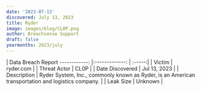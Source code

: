 ```yaml
---
date: '2023-07-13'
discovered: July 13, 2023
title: Ryder
image: images/blog/CL0P.png
author: Breachsense Support
draft: false
yearmonths: 2023/july
---
```



| Data Breach Report
------------:     |:-------------:    | :-----:|
| Victim      | ryder.com      | 
| Threat Actor      | CL0P      | 
| Date Discovered      | Jul 13, 2023      | 
| Description      | Ryder System, Inc., commonly known as Ryder, is an American transportation and logistics company.      | 
| Leak Size      | Unknown      | 

